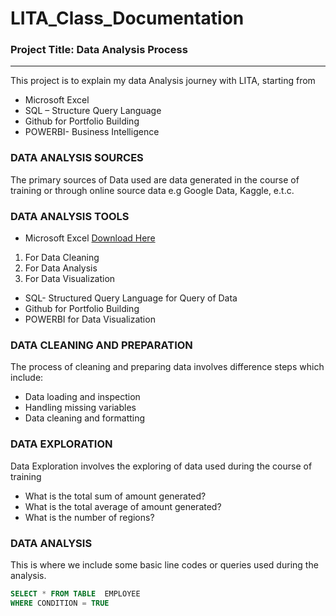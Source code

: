 # LITA_Class_Documentation

### Project Title: Data Analysis Process
---
 This project is to explain my data Analysis journey with LITA, starting from
*	Microsoft  Excel
*	SQL – Structure Query Language
*	Github  for Portfolio Building
*	POWERBI-  Business Intelligence

### DATA ANALYSIS SOURCES
The primary sources of Data used are data generated in the course of training or through online source data e.g Google Data, Kaggle, e.t.c.

### DATA ANALYSIS TOOLS
- 	Microsoft Excel [Download Here](https://www.microsoft.com)
1. For  Data Cleaning
2. For Data Analysis
3. For Data Visualization

- SQL- Structured Query Language for Query of Data
-	Github for Portfolio Building
-	POWERBI for Data Visualization

### DATA CLEANING AND PREPARATION
The process of cleaning and preparing data involves difference steps which include:
- 	Data loading and inspection
-  Handling missing variables
- 	Data cleaning and formatting 

### DATA EXPLORATION 
Data Exploration involves the exploring of data used during the course of training
- 	What is the total sum of amount generated?
- 	What is the total average of amount generated?
- 	What is the number of regions?

 ### DATA ANALYSIS
 This is where we include some basic line codes or queries used during the analysis.
 
 ```SQL
SELECT * FROM TABLE  EMPLOYEE
WHERE CONDITION = TRUE



												
